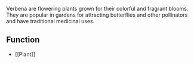 Verbena are flowering plants grown for their colorful and fragrant blooms. They are popular in gardens for attracting butterflies and other pollinators and have traditional medicinal uses.
## Function
- [[Plant]]